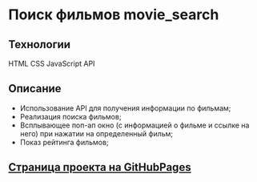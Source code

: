 # Поиск фильмов movie_search

## Технологии

HTML
CSS
JavaScript
API

## Описание

- Использование API для получения информации по фильмам;
- Реализация поиска фильмов;
- Всплывающее поп-ап окно (с информацией о фильме и ссылке на него) при нажатии на определенный фильм;
- Показ рейтинга фильмов;

## [Страница проекта на GitHubPages](https://ekaterinatet.github.io/movie_poisk/)
